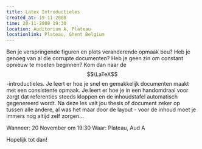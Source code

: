 ```yaml
---
title: Latex Introductieles
created_at: 19-11-2008
time: 20-11-2008 19:30
location: Auditorium A, Plateau
locationlink: Plateau, Ghent Belgium
---
```


Ben je verspringende figuren en plots veranderende opmaak beu? Heb je genoeg van al die corrupte documenten? Heb je geen zin om constant opnieuw te moeten beginnen? Kom dan naar de $$\LaTeX$$-introductieles. Je leert er hoe je snel en gemakkelijk documenten maakt met een consistente opmaak. Je leert er hoe je in een handomdraai voor zorgt dat referenties steeds kloppen en de inhoudstafel automatisch gegenereerd wordt. Na deze les valt jou thesis of document zeker op tussen alle andere, al was het maar door de layout - voor de inhoud moet je immers nog altijd zelf zorgen...

Wanneer: 20 November om 19:30
Waar: Plateau, Aud A

Hopelijk tot dan!
